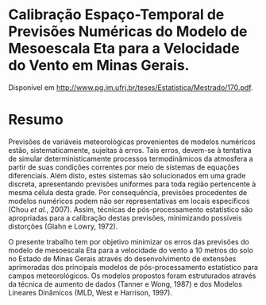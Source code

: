 # Calibração Espaço-Temporal de Previsões Numéricas do Modelo de Mesoescala Eta para a Velocidade do Vento em Minas Gerais.
Disponível em http://www.pg.im.ufrj.br/teses/Estatistica/Mestrado/170.pdf.

# Resumo

Previsões de variáveis meteorológicas provenientes de modelos numéricos estão, sistematicamente, sujeitas à erros. 
Tais erros, devem-se à tentativa de simular deterministicamente processos termodinâmicos da atmosfera a partir de suas 
condições correntes por meio de sistemas de equações diferenciais. Além disto, estes sistemas são solucionados em uma 
grade discreta, apresentando previsões uniformes para toda região pertencente à mesma célula desta grade. 
Por consequência, previsões procedentes de modelos numéricos podem não ser representativas em locais específicos (Chou *et al.*, 2007).
Assim, técnicas de pós-processamento estatístico são apropriadas para a calibração destas previsões, minimizando possíveis 
distorções (Glahn e Lowry, 1972).

O presente trabalho tem por objetivo minimizar os erros das previsões do modelo de mesoescala Eta para a velocidade 
do vento a 10 metros do solo no Estado de Minas Gerais através do desenvolvimento de extensões aprimoradas dos 
principais modelos de pós-processamento estatístico para campos meteorológicos. Os modelos propostos foram estruturados 
através da técnica de aumento de dados (Tanner e Wong, 1987) e dos Modelos Lineares Dinâmicos (MLD, West e Harrison, 1997).
